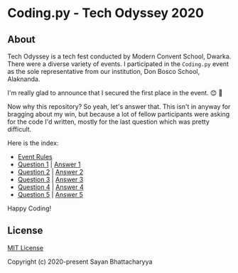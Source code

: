 # Coding.py - Tech Odyssey 2020

## About

Tech Odyssey is a tech fest conducted by Modern Convent School, Dwarka. There were a diverse variety of events. I participated in the `Coding.py` event as the sole representative from our institution, Don Bosco School, Alaknanda.

I'm really glad to announce that I secured the first place in the event. :blush: :tada:

Now why this repository? So yeah, let's answer that. This isn't in anyway for bragging about my win, but because a lot of fellow participants were asking for the code I'd written, mostly for the last question which was pretty difficult. 

Here is the index:

- [Event Rules](rules.md)
- [Question 1](questions/Q1.md) | [Answer 1](answers/A1.py)
- [Question 2](questions/Q2.md) | [Answer 2](answers/A2.py)
- [Question 3](questions/Q3.md) | [Answer 3](answers/A1.py)
- [Question 4](questions/Q4.md) | [Answer 4](answers/A4.py)
- [Question 5](questions/Q5.md) | [Answer 5](answers/A5.py)

Happy Coding!

## License

[MIT License](LICENSE)  

Copyright (c) 2020-present Sayan Bhattacharyya
